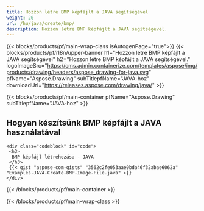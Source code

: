 ```yaml
---
title: Hozzon létre BMP képfájlt a JAVA segítségével
weight: 20
url: /hu/java/create/bmp/
description: Hozzon létre BMP képfájlt a JAVA segítségével.
---
```


{{< blocks/products/pf/main-wrap-class isAutogenPage="true">}}
{{< blocks/products/pf/i18n/upper-banner h1="Hozzon létre BMP képfájlt a JAVA segítségével" h2="Hozzon létre BMP képfájlt a JAVA segítségével." logoImageSrc="https://cms.admin.containerize.com/templates/aspose/img/products/drawing/headers/aspose_drawing-for-java.svg" pfName="Aspose.Drawing" subTitlepfName="JAVA-hoz" downloadUrl="https://releases.aspose.com/drawing/java/" >}}

{{< blocks/products/pf/main-container pfName="Aspose.Drawing" subTitlepfName="JAVA-hoz" >}}

<h2>Hogyan készítsünk BMP képfájlt a JAVA használatával</h2>

    <div class="codeblock" id="code">
     <h3>
      BMP képfájl létrehozása - JAVA
     </h3>
     {{< gist "aspose-com-gists" "3562c2fe053aae0bda46f32abae6062a" "Examples-JAVA-Create-BMP-Image-File.java" >}}
    </div>

{{< /blocks/products/pf/main-container >}}


{{< /blocks/products/pf/main-wrap-class >}}
